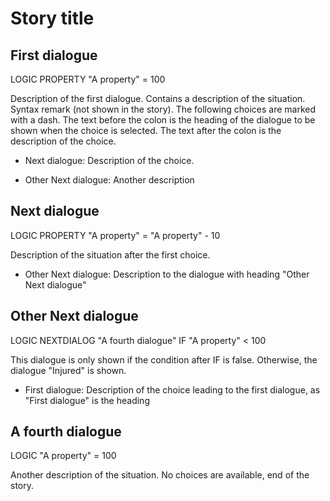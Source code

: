 # Story title

## First dialogue
LOGIC PROPERTY "A property" = 100 

Description of the first dialogue. Contains a description of the situation.
Syntax remark (not shown in the story). The following choices are marked with a dash. 
The text before the colon is the heading of the dialogue to be shown when 
the choice is selected. The text after the colon is the description of the choice.

- Next dialogue: Description of the choice. 

- Other Next dialogue: Another description

## Next dialogue
LOGIC PROPERTY "A property" = "A property" - 10

Description of the situation after the first choice. 

- Other Next dialogue: Description to the dialogue with heading "Other Next dialogue"

## Other Next dialogue
LOGIC NEXTDIALOG "A fourth dialogue" IF "A property" < 100

This dialogue is only shown if the condition after IF is false.
Otherwise, the dialogue "Injured" is shown.

- First dialogue: Description of the choice leading to the first dialogue, as "First dialogue" is the heading
 
## A fourth dialogue
LOGIC "A property" = 100

Another description of the situation. No choices are available, end of the story.
